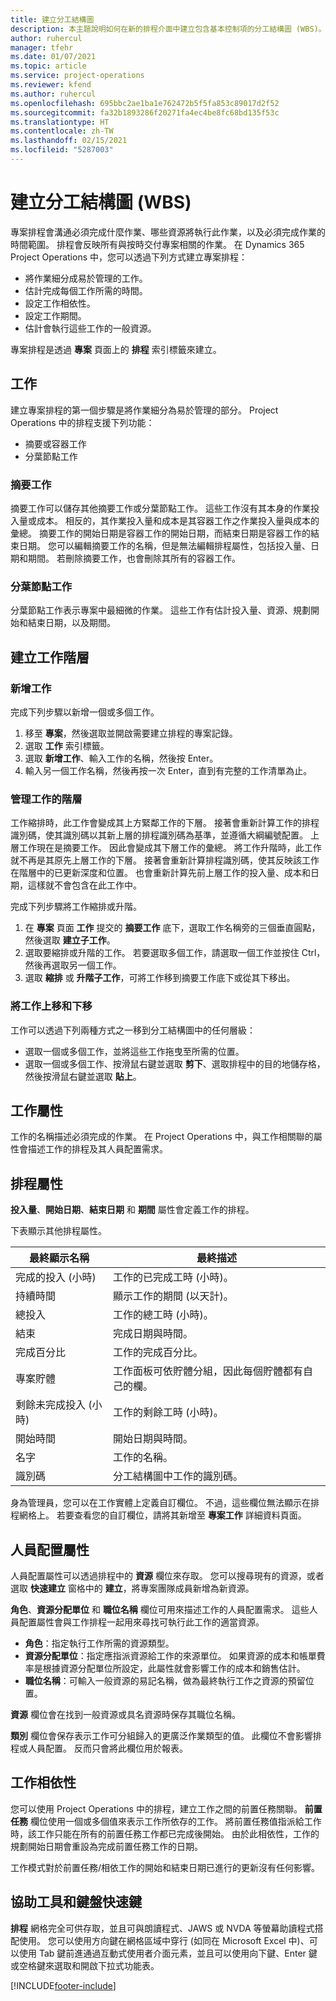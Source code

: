 ```yaml
---
title: 建立分工結構圖
description: 本主題說明如何在新的排程介面中建立包含基本控制項的分工結構圖 (WBS)。
author: ruhercul
manager: tfehr
ms.date: 01/07/2021
ms.topic: article
ms.service: project-operations
ms.reviewer: kfend
ms.author: ruhercul
ms.openlocfilehash: 695bbc2ae1ba1e762472b5f5fa853c89017d2f52
ms.sourcegitcommit: fa32b1893286f20271fa4ec4be8fc68bd135f53c
ms.translationtype: HT
ms.contentlocale: zh-TW
ms.lasthandoff: 02/15/2021
ms.locfileid: "5287003"
---
```

# <a name="create-a-work-breakdown-structure-wbs"></a>建立分工結構圖 (WBS)

專案排程會溝通必須完成什麼作業、哪些資源將執行此作業，以及必須完成作業的時間範圍。 排程會反映所有與按時交付專案相關的作業。 在 Dynamics 365 Project Operations 中，您可以透過下列方式建立專案排程：

  - 將作業細分成易於管理的工作。
  - 估計完成每個工作所需的時間。
  - 設定工作相依性。
  - 設定工作期間。
  - 估計會執行這些工作的一般資源。 

專案排程是透過 **專案** 頁面上的 **排程** 索引標籤來建立。

## <a name="tasks"></a>工作

建立專案排程的第一個步驟是將作業細分為易於管理的部分。 Project Operations 中的排程支援下列功能：

- 摘要或容器工作
- 分葉節點工作

### <a name="summary-tasks"></a>摘要工作

摘要工作可以儲存其他摘要工作或分葉節點工作。 這些工作沒有其本身的作業投入量或成本。 相反的，其作業投入量和成本是其容器工作之作業投入量與成本的彙總。 摘要工作的開始日期是容器工作的開始日期，而結束日期是容器工作的結束日期。 您可以編輯摘要工作的名稱，但是無法編輯排程屬性，包括投入量、日期和期間。 若刪除摘要工作，也會刪除其所有的容器工作。

### <a name="leaf-node-tasks"></a>分葉節點工作

分葉節點工作表示專案中最細微的作業。 這些工作有估計投入量、資源、規劃開始和結束日期，以及期間。

## <a name="create-a-task-hierarchy"></a>建立工作階層

### <a name="add-a-task"></a>新增工作

完成下列步驟以新增一個或多個工作。

1. 移至 **專案**，然後選取並開啟需要建立排程的專案記錄。 
2. 選取 **工作** 索引標籤。 
3. 選取 **新增工作**、輸入工作的名稱，然後按 Enter。
2. 輸入另一個工作名稱，然後再按一次 Enter，直到有完整的工作清單為止。

### <a name="manage-hierarchy-of-a-task"></a>管理工作的階層

工作縮排時，此工作會變成其上方緊鄰工作的下層。 接著會重新計算工作的排程識別碼，使其識別碼以其新上層的排程識別碼為基準，並遵循大綱編號配置。 上層工作現在是摘要工作。 因此會變成其下層工作的彙總。 將工作升階時，此工作就不再是其原先上層工作的下層。 接著會重新計算排程識別碼，使其反映該工作在階層中的已更新深度和位置。 也會重新計算先前上層工作的投入量、成本和日期，這樣就不會包含在此工作中。

完成下列步驟將工作縮排或升階。

1. 在 **專案** 頁面 **工作** 提交的 **摘要工作** 底下，選取工作名稱旁的三個垂直圓點，然後選取 **建立子工作**。 
2. 選取要縮排或升階的工作。 若要選取多個工作，請選取一個工作並按住 Ctrl，然後再選取另一個工作。
2. 選取 **縮排** 或 **升階子工作**，可將工作移到摘要工作底下或從其下移出。

### <a name="move-tasks-up-and-down"></a>將工作上移和下移

工作可以透過下列兩種方式之一移到分工結構圖中的任何層級：

- 選取一個或多個工作，並將這些工作拖曳至所需的位置。
- 選取一個或多個工作、按滑鼠右鍵並選取 **剪下**、選取排程中的目的地儲存格，然後按滑鼠右鍵並選取 **貼上**。

## <a name="task-attributes"></a>工作屬性

工作的名稱描述必須完成的作業。 在 Project Operations 中，與工作相關聯的屬性會描述工作的排程及其人員配置需求。

## <a name="schedule-attributes"></a>排程屬性

**投入量**、**開始日期**、**結束日期** 和 **期間** 屬性會定義工作的排程。

下表顯示其他排程屬性。

| **最終顯示名稱** | **最終描述** |
| --- | --- |
| 完成的投入 (小時) | 工作的已完成工時 (小時)。 |
| 持續時間 | 顯示工作的期間 (以天計)。 |
| 總投入 | 工作的總工時 (小時)。 |
| 結束 | 完成日期與時間。 |
| 完成百分比 | 工作的完成百分比。 |
| 專案貯體 | 工作面板可依貯體分組，因此每個貯體都有自己的欄。 |
| 剩餘未完成投入 (小時) | 工作的剩餘工時 (小時)。 |
| 開始時間 | 開始日期與時間。 |
| 名字 | 工作的名稱。 |
| 識別碼 | 分工結構圖中工作的識別碼。 |

身為管理員，您可以在工作實體上定義自訂欄位。 不過，這些欄位無法顯示在排程網格上。 若要查看您的自訂欄位，請將其新增至 **專案工作** 詳細資料頁面。

## <a name="staffing-attributes"></a>人員配置屬性

人員配置屬性可以透過排程中的 **資源** 欄位來存取。 您可以搜尋現有的資源，或者選取 **快速建立** 窗格中的 **建立**，將專案團隊成員新增為新資源。

**角色**、**資源分配單位** 和 **職位名稱** 欄位可用來描述工作的人員配置需求。 這些人員配置屬性會與工作排程一起用來尋找可執行此工作的適當資源。

   - **角色**：指定執行工作所需的資源類型。
   - **資源分配單位**：指定應指派資源給工作的來源單位。 如果資源的成本和帳單費率是根據資源分配單位所設定，此屬性就會影響工作的成本和銷售估計。
   - **職位名稱**：可輸入一般資源的易記名稱，做為最終執行工作之資源的預留位置。

**資源** 欄位會在找到一般資源或具名資源時保存其職位名稱。

**類別** 欄位會保存表示工作可分組歸入的更廣泛作業類型的值。 此欄位不會影響排程或人員配置。 反而只會將此欄位用於報表。

## <a name="task-dependencies"></a>工作相依性

您可以使用 Project Operations 中的排程，建立工作之間的前置任務關聯。 **前置任務** 欄位使用一個或多個值來表示工作所依存的工作。 將前置任務值指派給工作時，該工作只能在所有的前置任務工作都已完成後開始。 由於此相依性，工作的規劃開始日期會重設為完成前置任務工作的日期。

工作模式對於前置任務/相依工作的開始和結束日期已進行的更新沒有任何影響。

## <a name="accessibility-and-keyboard-shortcuts"></a>協助工具和鍵盤快速鍵

**排程** 網格完全可供存取，並且可與朗讀程式、JAWS 或 NVDA 等螢幕助讀程式搭配使用。 您可以使用方向鍵在網格區域中穿行 (如同在 Microsoft Excel 中)、可以使用 Tab 鍵前進通過互動式使用者介面元素，並且可以使用向下鍵、Enter 鍵或空格鍵來選取和開啟下拉式功能表。


[!INCLUDE[footer-include](../includes/footer-banner.md)]